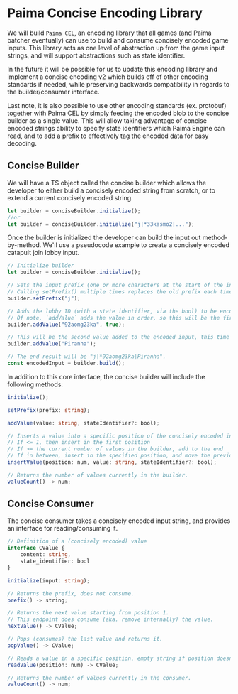 # Paima Concise Encoding Library

We will build `Paima CEL`, an encoding library that all games (and Paima batcher eventually) can use to build and consume concisely encoded game inputs. This library acts as one level of abstraction up from the game input strings, and will support abstractions such as state identifier.

In the future it will be possible for us to update this encoding library and implement a concise encoding v2 which builds off of other encoding standards if needed, while preserving backwards compatibility in regards to the builder/consumer interface.

Last note, it is also possible to use other encoding standards (ex. protobuf) together with Paima CEL by simply feeding the encoded blob to the concise builder as a single value. This will allow taking advantage of concise encoded strings ability to specify state identifiers which Paima Engine can read, and to add a prefix to effectively tag the encoded data for easy decoding.

## Concise Builder

We will have a TS object called the concise builder which allows the developer to either build a concisely encoded string from scratch, or to extend a current concisely encoded string.

```ts
let builder = conciseBuilder.initialize();
//or
let builder = conciseBuilder.initialize("j|*33kasmo2|...");
```

Once the builder is initialized the developer can build the input out method-by-method. We'll use a pseudocode example to create a concisely encoded catapult join lobby input.

```ts
// Initialize builder
let builder = conciseBuilder.initialize();

// Sets the input prefix (one or more characters at the start of the input string which tags what it is).
// Calling setPrefix() multiple times replaces the old prefix each time it is called (aka. only latest remains).
builder.setPrefix("j");

// Adds the lobby ID (with a state identifier, via the bool) to be encoded in the input.
// Of note, `addValue` adds the value in order, so this will be the first value.
builder.addValue("92aomg23ka", true);

// This will be the second value added to the encoded input, this time with no state identifier (lacking the bool).
builder.addValue("Piranha");

// The end result will be "j|*92aomg23ka|Piranha".
const encodedInput = builder.build();
```

In addition to this core interface, the concise builder will include the following methods:

```ts
initialize();

setPrefix(prefix: string);

addValue(value: string, stateIdentifier?: bool);

// Inserts a value into a specific position of the concisely encoded input. Positions start at `1`.
// If <= 1, then insert in the first position
// If >= the current number of values in the builder, add to the end
// If in between, insert in the specified position, and move the previous value in said position +1.
insertValue(position: num, value: string, stateIdentifier?: bool);

// Returns the number of values currently in the builder.
valueCount() -> num;

```

## Concise Consumer

The concise consumer takes a concisely encoded input string, and provides an interface for reading/consuming it.

```ts
// Definition of a (concisely encoded) value
interface CValue {
    content: string,
    state_identifier: bool
}

initialize(input: string);

// Returns the prefix, does not consume.
prefix() -> string;

// Returns the next value starting from position 1.
// This endpoint does consume (aka. remove internally) the value.
nextValue() -> CValue;

// Pops (consumes) the last value and returns it.
popValue() -> CValue;

// Reads a value in a specific position, empty string if position doesn't hold a value.
readValue(position: num) -> CValue;

// Returns the number of values currently in the consumer.
valueCount() -> num;
```
